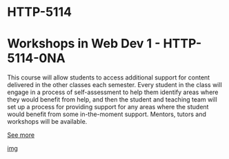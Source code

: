 # HTTP-5114
# Workshops in Web Dev 1 - HTTP-5114-0NA

This course will allow students to access additional support for content delivered in the other classes each semester. Every student in the class will engage in a process of self-assessment to help them identify areas where they would benefit from help, and then the student and teaching team will set up a process for providing support for any areas where the student would benefit from some in-the-moment support. Mentors, tutors and workshops will be available.

[See more](https://www.humber.ca/course.html?code=HTTP%205114)

[img](web-development-certificate.jpg)